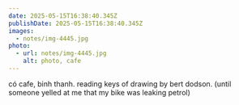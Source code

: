 ```yaml
---
date: 2025-05-15T16:38:40.345Z
publishDate: 2025-05-15T16:38:40.345Z
images:
  - notes/img-4445.jpg
photo:
  - url: notes/img-4445.jpg
    alt: photo, cafe
---
```


có cafe, binh thanh. reading keys of drawing by bert dodson. (until someone yelled at me that my bike was leaking petrol) 
